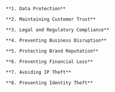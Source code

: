   
	
	**1. Data Protection**
	
	**2. Maintaining Customer Trust**
	
	**3. Legal and Regulatory Compliance**
	
	**4. Preventing Business Disruption**
	
	**5. Protecting Brand Reputation**
	
	**6. Preventing Financial Loss**
	
	**7. Avoiding IP Theft**
	
	**8. Preventing Identity Theft**
